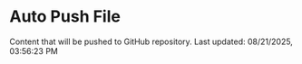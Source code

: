 # Auto Push File

Content that will be pushed to GitHub repository.
Last updated: 08/21/2025, 03:56:23 PM